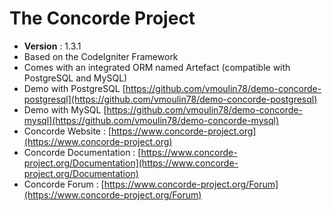 # The Concorde Project
* **Version** : 1.3.1
* Based on the CodeIgniter Framework
* Comes with an integrated ORM named Artefact (compatible with PostgreSQL and MySQL)
* Demo with PostgreSQL [https://github.com/vmoulin78/demo-concorde-postgresql](https://github.com/vmoulin78/demo-concorde-postgresql)
* Demo with MySQL [https://github.com/vmoulin78/demo-concorde-mysql](https://github.com/vmoulin78/demo-concorde-mysql)
* Concorde Website : [https://www.concorde-project.org](https://www.concorde-project.org)
* Concorde Documentation : [https://www.concorde-project.org/Documentation](https://www.concorde-project.org/Documentation)
* Concorde Forum : [https://www.concorde-project.org/Forum](https://www.concorde-project.org/Forum)